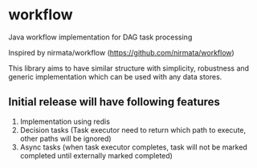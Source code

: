 # workflow

Java workflow implementation for DAG task processing

Inspired by nirmata/workflow (https://github.com/nirmata/workflow)

This library aims to have similar structure with simplicity, robustness and generic implementation which can be used
with any data stores.

## Initial release will have following features

1. Implementation using redis
2. Decision tasks (Task executor need to return which path to execute, other paths will be ignored)
3. Async tasks (when task executor completes, task will not be marked completed until externally marked completed)
